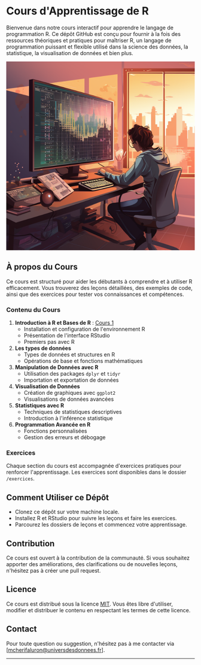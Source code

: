 # Cours d'Apprentissage de R

Bienvenue dans notre cours interactif pour apprendre le langage de programmation R.
Ce dépôt GitHub est conçu pour fournir à la fois des ressources théoriques et pratiques pour maîtriser R, 
un langage de programmation puissant et flexible utilisé dans la science des données, la statistique, 
la visualisation de données et bien plus.

![Figure 1. Interface de RStudio](Images/statistician.png)

## À propos du Cours

Ce cours est structuré pour aider les débutants à comprendre et à utiliser R efficacement.
Vous trouverez des leçons détaillées, des exemples de code, ainsi que des exercices pour tester vos connaissances et compétences.

### Contenu du Cours

1. **Introduction à R et Bases de R** : [Cours 1](cours/Cours1.pdf)
   - Installation et configuration de l'environnement R
   - Présentation de l'interface RStudio
   - Premiers pas avec R
2. **Les types de données**
   - Types de données et structures en R
   - Opérations de base et fonctions mathématiques
3. **Manipulation de Données avec R**
   - Utilisation des packages `dplyr` et `tidyr`
   - Importation et exportation de données
4. **Visualisation de Données**
   - Création de graphiques avec `ggplot2`
   - Visualisations de données avancées
5. **Statistiques avec R**
   - Techniques de statistiques descriptives
   - Introduction à l'inférence statistique
6. **Programmation Avancée en R**
   - Fonctions personnalisées
   - Gestion des erreurs et débogage

### Exercices

Chaque section du cours est accompagnée d'exercices pratiques pour renforcer l'apprentissage. 
Les exercices sont disponibles dans le dossier `/exercices`.

## Comment Utiliser ce Dépôt

- Clonez ce dépôt sur votre machine locale.
- Installez R et RStudio pour suivre les leçons et faire les exercices.
- Parcourez les dossiers de leçons et commencez votre apprentissage.

## Contribution

Ce cours est ouvert à la contribution de la communauté. Si vous souhaitez apporter des améliorations,
des clarifications ou de nouvelles leçons, n'hésitez pas à créer une pull request.

## Licence

Ce cours est distribué sous la licence [MIT](LICENSE). Vous êtes libre d'utiliser, 
modifier et distribuer le contenu en respectant les termes de cette licence.

## Contact

Pour toute question ou suggestion, n'hésitez pas à me contacter via [mcherifaluron@universdesdonnees.fr].

---
